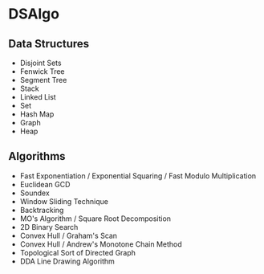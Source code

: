# DSAlgo

## Data Structures
* Disjoint Sets
* Fenwick Tree
* Segment Tree
* Stack
* Linked List
* Set
* Hash Map
* Graph
* Heap

## Algorithms
* Fast Exponentiation / Exponential Squaring / Fast Modulo Multiplication
* Euclidean GCD
* Soundex
* Window Sliding Technique
* Backtracking
* MO's Algorithm / Square Root Decomposition
* 2D Binary Search
* Convex Hull / Graham's Scan
* Convex Hull / Andrew's Monotone Chain Method
* Topological Sort of Directed Graph
* DDA Line Drawing Algorithm
